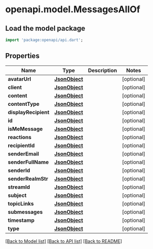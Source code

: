 # openapi.model.MessagesAllOf

## Load the model package
```dart
import 'package:openapi/api.dart';
```

## Properties
Name | Type | Description | Notes
------------ | ------------- | ------------- | -------------
**avatarUrl** | [**JsonObject**](.md) |  | [optional] 
**client** | [**JsonObject**](.md) |  | [optional] 
**content** | [**JsonObject**](.md) |  | [optional] 
**contentType** | [**JsonObject**](.md) |  | [optional] 
**displayRecipient** | [**JsonObject**](.md) |  | [optional] 
**id** | [**JsonObject**](.md) |  | [optional] 
**isMeMessage** | [**JsonObject**](.md) |  | [optional] 
**reactions** | [**JsonObject**](.md) |  | [optional] 
**recipientId** | [**JsonObject**](.md) |  | [optional] 
**senderEmail** | [**JsonObject**](.md) |  | [optional] 
**senderFullName** | [**JsonObject**](.md) |  | [optional] 
**senderId** | [**JsonObject**](.md) |  | [optional] 
**senderRealmStr** | [**JsonObject**](.md) |  | [optional] 
**streamId** | [**JsonObject**](.md) |  | [optional] 
**subject** | [**JsonObject**](.md) |  | [optional] 
**topicLinks** | [**JsonObject**](.md) |  | [optional] 
**submessages** | [**JsonObject**](.md) |  | [optional] 
**timestamp** | [**JsonObject**](.md) |  | [optional] 
**type** | [**JsonObject**](.md) |  | [optional] 

[[Back to Model list]](../README.md#documentation-for-models) [[Back to API list]](../README.md#documentation-for-api-endpoints) [[Back to README]](../README.md)


